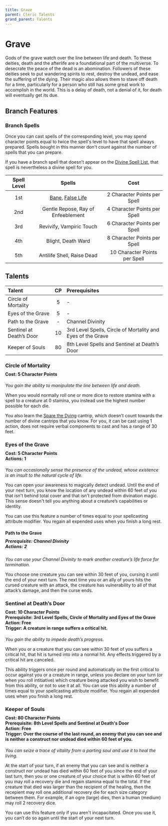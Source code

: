 ```yaml
---
title: Grave
parent: Cleric Talents
grand_parent: Talents
---
```


# Grave
Gods of the grave watch over the line between life and death. To these deities, death and the afterlife are a foundational part of the multiverse. To desecrate the peace of the dead is an abomination. Followers of these deities seek to put wandering spirits to rest, destroy the undead, and ease the suffering of the dying. Their magic also allows them to stave off death for a time, particularly for a person who still has some great work to accomplish in the world. This is a delay of death, not a denial of it, for death will eventually get its due.

## Branch Features
 
### Branch Spells
Once you can cast spells of the corresponding level, you may spend character points equal to twice the spell's level to have that spell always prepared. Spells bought in this manner don't count against the number of spells that you can prepare.
 
If you have a branch spell that doesn’t appear on the [Divine Spell List](https://stormchaserroleplaying.com/stormchaserRPG/Spells/Lists/Divine/), that spell is nevertheless a divine spell for you.
 
| Spell Level | Spells | Cost |
|:-----------:|:------:|:----:|
| 1st | [Bane](https://stormchaserroleplaying.com/stormchaserRPG/Spells/1/Charms/#bane), [False Life](https://stormchaserroleplaying.com/stormchaserRPG/Spells/1/Necromancy/#false-life) | 2 Character Points per Spell |
| 2nd | Gentle Repose, Ray of Enfeeblement | 4 Character Points per Spell |
| 3rd | Revivify, Vampiric Touch | 6 Character Points per Spell |
| 4th | Blight, Death Ward | 8 Character Points per Spell |
| 5th | Antilife Shell, Raise Dead | 10 Character Points per Spell |

## Talents
 
| Talent | CP | Prerequisites |
|:-------|:--:|:--------------|
| Circle of Mortality      | 5  | - |  
| Eyes of the Grave        | 5  | - |
| Path to the Grave        | -  | Channel Divinity |
| Sentinel at Death’s Door | 10 | 3rd Level Spells, Circle of Mortality and Eyes of the Grave |  
| Keeper of Souls          | 80 | 8th Level Spells and Sentinel at Death’s Door |  

### Circle of Mortality
 
<div style="margin-top:-10px;"></div>
 
#### **Cost:** 5 Character Points
*You gain the ability to manipulate the line between life and death.* 

When you would normally roll one or more dice to restore stamina with a spell to a creature at 0 stamina, you instead use the highest number possible for each die. 

You also learn the [Spare the Dying](https://stormchaserroleplaying.com/stormchaserRPG/Spells/Cantrips/Restoration/#spare-the-dying) cantrip, which doesn't count towards the number of divine cantrips that you know. For you, it can be cast using 1 action, does not require verbal components to cast and has a range of 30 feet.

### Eyes of the Grave
 
<div style="margin-top:-10px;"></div>
 
#### **Cost:** 5 Character Points<br>**Actions:** 1
*You can occasionally sense the presence of the undead, whose existence is an insult to the natural cycle of life.* 

You can open your awareness to magically detect undead. Until the end of your next turn, you know the location of any undead within 60 feet of you that isn't behind total cover and that isn't protected from divination magic. This sense doesn't tell you anything about a creature’s capabilities or identity.

You can use this feature a number of times equal to your spellcasting attribute modifier. You regain all expended uses when you finish a long rest.

#### Path to the Grave

<div style="margin-top:-10px;"></div>

##### **Prerequisite:** Channel Divinity<br>**Actions:** 2
*You can use your Channel Divinity to mark another creature’s life force for termination.* 

You choose one creature you can see within 30 feet of you, cursing it until the end of your next turn. The next time you or an ally of yours hits the cursed creature with an attack, the creature has vulnerability to all of that attack’s damage, and then the curse ends. 

### Sentinel at Death’s Door

<div style="margin-top:-10px;"></div>
 
#### **Cost:** 10 Character Points<br>**Prerequisite:** 3rd Level Spells, Circle of Mortality and Eyes of the Grave<br>**Action:** Free<br>**Trigger:** A creature in range suffers a critical hit.
*You gain the ability to impede death’s progress.* 

When you or a creature that you can see within 30 feet of you suffers a critical hit, that hit is turned into into a normal hit. Any effects triggered by a critical hit are canceled. 

This ability triggers once per round and automatically on the first critical to occur against you or a creature in range, unless you declare on your turn (or when you roll intitiative) which creature being attacked you wish to benefit from this ability, or not to use it at all. You can use this ability a number of times equal to your spellcasting attribute modifier. You regain all expended uses when you finish a long rest.

### Keeper of Souls

<div style="margin-top:-10px;"></div>
 
#### **Cost:** 80 Character Points<br>**Prerequisite:** 8th Level Spells and Sentinel at Death's Door<br>**Action:** Free<br>**Trigger:** Over the course of the last round, an enemy that you can see and is neither a construct nor undead died within 60 feet of you.
*You can seize a trace of vitality from a parting soul and use it to heal the living.*

At the start of your turn, if an enemy that you can see and is neither a construct nor undead has died within 60 feet of you since the end of your last turn, then you or one creature of your choice that is within 60 feet of you may roll a recovery die and regain stamina equal to the total. If the creature that died was larger than the recipient of the healing, then the recepient may roll one additional recovery die for each size category between them. For example, if an ogre (large) dies, then a human (medium) may roll 2 recovery dice.

You can use this feature only if you aren't incapacitated. Once you use it, you can’t do so again until the start of your next turn.

